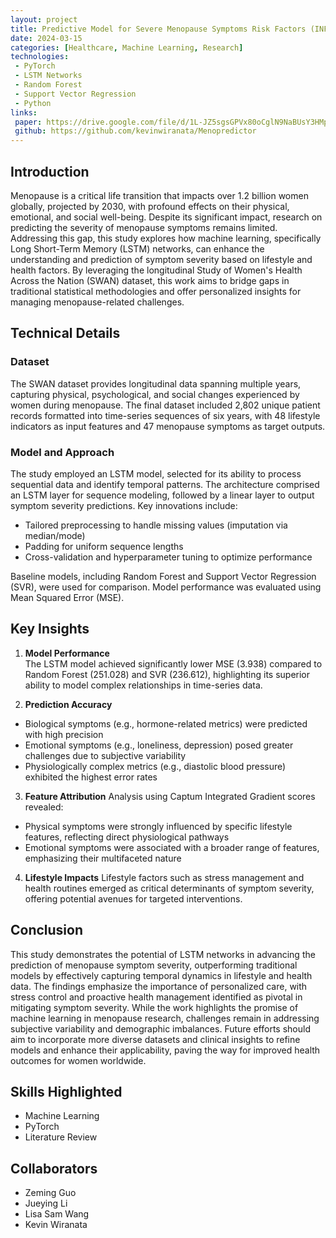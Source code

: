 ```yaml
---
layout: project
title: Predictive Model for Severe Menopause Symptoms Risk Factors (INFO 5375 Machine Learning for Health, Cornell Tech)
date: 2024-03-15
categories: [Healthcare, Machine Learning, Research]
technologies:
 - PyTorch
 - LSTM Networks
 - Random Forest
 - Support Vector Regression
 - Python
links:
 paper: https://drive.google.com/file/d/1L-JZ5sgsGPVx80oCglN9NaBUsY3HMpZ7/view?usp=sharing
 github: https://github.com/kevinwiranata/Menopredictor
---
```


## Introduction

Menopause is a critical life transition that impacts over 1.2 billion women globally, projected by 2030, with profound effects on their physical, emotional, and social well-being. Despite its significant impact, research on predicting the severity of menopause symptoms remains limited. Addressing this gap, this study explores how machine learning, specifically Long Short-Term Memory (LSTM) networks, can enhance the understanding and prediction of symptom severity based on lifestyle and health factors. By leveraging the longitudinal Study of Women's Health Across the Nation (SWAN) dataset, this work aims to bridge gaps in traditional statistical methodologies and offer personalized insights for managing menopause-related challenges.

## Technical Details

### Dataset
The SWAN dataset provides longitudinal data spanning multiple years, capturing physical, psychological, and social changes experienced by women during menopause. The final dataset included 2,802 unique patient records formatted into time-series sequences of six years, with 48 lifestyle indicators as input features and 47 menopause symptoms as target outputs.

### Model and Approach
The study employed an LSTM model, selected for its ability to process sequential data and identify temporal patterns. The architecture comprised an LSTM layer for sequence modeling, followed by a linear layer to output symptom severity predictions. Key innovations include:
- Tailored preprocessing to handle missing values (imputation via median/mode)
- Padding for uniform sequence lengths
- Cross-validation and hyperparameter tuning to optimize performance

Baseline models, including Random Forest and Support Vector Regression (SVR), were used for comparison. Model performance was evaluated using Mean Squared Error (MSE).

## Key Insights

1. **Model Performance**  
  The LSTM model achieved significantly lower MSE (3.938) compared to Random Forest (251.028) and SVR (236.612), highlighting its superior ability to model complex relationships in time-series data.

2. **Prediction Accuracy**
  - Biological symptoms (e.g., hormone-related metrics) were predicted with high precision
  - Emotional symptoms (e.g., loneliness, depression) posed greater challenges due to subjective variability
  - Physiologically complex metrics (e.g., diastolic blood pressure) exhibited the highest error rates

3. **Feature Attribution**
  Analysis using Captum Integrated Gradient scores revealed:
  - Physical symptoms were strongly influenced by specific lifestyle features, reflecting direct physiological pathways
  - Emotional symptoms were associated with a broader range of features, emphasizing their multifaceted nature

4. **Lifestyle Impacts**
  Lifestyle factors such as stress management and health routines emerged as critical determinants of symptom severity, offering potential avenues for targeted interventions.

## Conclusion

This study demonstrates the potential of LSTM networks in advancing the prediction of menopause symptom severity, outperforming traditional models by effectively capturing temporal dynamics in lifestyle and health data. The findings emphasize the importance of personalized care, with stress control and proactive health management identified as pivotal in mitigating symptom severity. While the work highlights the promise of machine learning in menopause research, challenges remain in addressing subjective variability and demographic imbalances. Future efforts should aim to incorporate more diverse datasets and clinical insights to refine models and enhance their applicability, paving the way for improved health outcomes for women worldwide.

## Skills Highlighted

- Machine Learning
- PyTorch
- Literature Review

## Collaborators

- Zeming Guo
- Jueying Li
- Lisa Sam Wang
- Kevin Wiranata